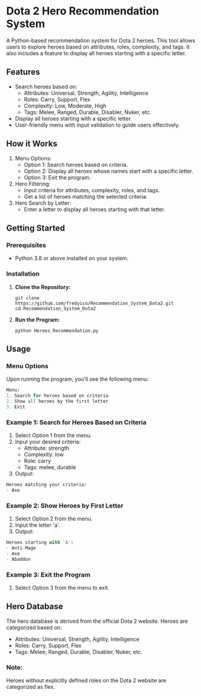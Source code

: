 # Dota 2 Hero Recommendation System

A Python-based recommendation system for Dota 2 heroes. This tool allows users to explore heroes based on attributes, roles, complexity, and tags. It also includes a feature to display all heroes starting with a specific letter.

## Features

- Search heroes based on:
  - Attributes: Universal, Strength, Agility, Intelligence
  - Roles: Carry, Support, Flex
  - Complexity: Low, Moderate, High
  - Tags: Melee, Ranged, Durable, Disabler, Nuker, etc.
- Display all heroes starting with a specific letter.
- User-friendly menu with input validation to guide users effectively.

## How it Works

1. Menu Options:
   - Option 1: Search heroes based on criteria.
   - Option 2: Display all heroes whose names start with a specific letter.
   - Option 3: Exit the program.
2. Hero Filtering:
   - Input criteria for attributes, complexity, roles, and tags.
   - Get a list of heroes matching the selected criteria.
3. Hero Search by Letter:
   - Enter a letter to display all heroes starting with that letter.

## Getting Started

### Prerequisites

- Python 3.8 or above installed on your system.

### Installation

1. **Clone the Repository:**

    ```
   git clone https://github.com/fredyico/Recommendation_System_Dota2.git
   cd Recommendation_System_Dota2 
    ```

2. **Run the Program:**

    ```
    python Heroes_Recommendation.py
    ```
## Usage

### Menu Options

Upon running the program, you’ll see the following menu:

```python
Menu:
1. Search for heroes based on criteria
2. Show all heroes by the first letter
3. Exit

```

### Example 1: Search for Heroes Based on Criteria
1. Select Option 1 from the menu.
2. Input your desired criteria:
   - Attribute: strength
   - Complexity: low
   - Role: carry
   - Tags: melee, durable
3. Output:

```python
Heroes matching your criteria:
- Axe

```

### Example 2: Show Heroes by First Letter
1. Select Option 2 from the menu.
2. Input the letter 'a'.
3. Output:

```python
Heroes starting with 'A':
- Anti-Mage
- Axe
- Abaddon

```

### Example 3: Exit the Program
1. Select Option 3 from the menu to exit.

## Hero Database
The hero database is derived from the official Dota 2 website. Heroes are categorized based on:

   - Attributes: Universal, Strength, Agility, Intelligence
   - Roles: Carry, Support, Flex
   - Tags: Melee, Ranged, Durable, Disabler, Nuker, etc.
### Note:
Heroes without explicitly defined roles on the Dota 2 website are categorized as flex.
